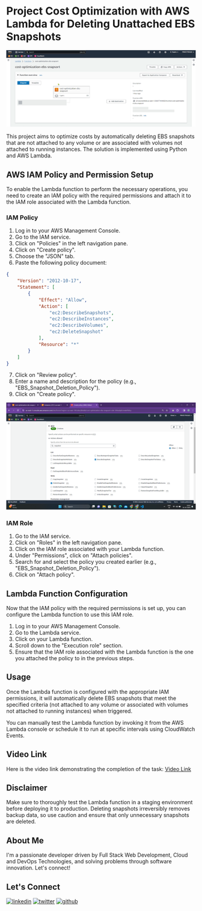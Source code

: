 # Project Cost Optimization with AWS Lambda for Deleting Unattached EBS Snapshots

![Screenshot](/assets/first.png)


This project aims to optimize costs by automatically deleting EBS snapshots that are not attached to any volume or are associated with volumes not attached to running instances. The solution is implemented using Python and AWS Lambda.

## AWS IAM Policy and Permission Setup

To enable the Lambda function to perform the necessary operations, you need to create an IAM policy with the required permissions and attach it to the IAM role associated with the Lambda function.

### IAM Policy

1. Log in to your AWS Management Console.
2. Go to the IAM service.
3. Click on "Policies" in the left navigation pane.
4. Click on "Create policy".
5. Choose the "JSON" tab.
6. Paste the following policy document:

```json
{
    "Version": "2012-10-17",
    "Statement": [
        {
            "Effect": "Allow",
            "Action": [
                "ec2:DescribeSnapshots",
                "ec2:DescribeInstances",
                "ec2:DescribeVolumes",
                "ec2:DeleteSnapshot"
            ],
            "Resource": "*"
        }
    ]
}
```

7. Click on "Review policy".
8. Enter a name and description for the policy (e.g., "EBS_Snapshot_Deletion_Policy").
9. Click on "Create policy".

![Screenshot](/assets/permisson.png)
### IAM Role

1. Go to the IAM service.
2. Click on "Roles" in the left navigation pane.
3. Click on the IAM role associated with your Lambda function.
4. Under "Permissions", click on "Attach policies".
5. Search for and select the policy you created earlier (e.g., "EBS_Snapshot_Deletion_Policy").
6. Click on "Attach policy".

## Lambda Function Configuration

Now that the IAM policy with the required permissions is set up, you can configure the Lambda function to use this IAM role.

1. Log in to your AWS Management Console.
2. Go to the Lambda service.
3. Click on your Lambda function.
4. Scroll down to the "Execution role" section.
5. Ensure that the IAM role associated with the Lambda function is the one you attached the policy to in the previous steps.

## Usage

Once the Lambda function is configured with the appropriate IAM permissions, it will automatically delete EBS snapshots that meet the specified criteria (not attached to any volume or associated with volumes not attached to running instances) when triggered.

You can manually test the Lambda function by invoking it from the AWS Lambda console or schedule it to run at specific intervals using CloudWatch Events.

## Video Link

Here is the video link demonstrating the completion of the task: [Video Link](https://youtu.be/cbPoJQCiUfg)

## Disclaimer

Make sure to thoroughly test the Lambda function in a staging environment before deploying it to production. Deleting snapshots irreversibly removes backup data, so use caution and ensure that only unnecessary snapshots are deleted.

## About Me

I'm a passionate developer driven by Full Stack Web Development, Cloud and DevOps Technologies, and solving problems through software innovation. Let's connect!

## Let's Connect
[![linkedin](https://img.shields.io/badge/linkedin-0A66C2?style=for-the-badge&logo=linkedin&logoColor=white)](https://www.linkedin.com/in/prince-prasad/)
[![twitter](https://img.shields.io/badge/twitter-1DA1F2?style=for-the-badge&logo=twitter&logoColor=white)](https://twitter.com/PRINCE__PRASAD)
[![github](https://img.shields.io/badge/github-3d4653?style=for-the-badge&logo=github&logoColor=white)](https://github.com/PRINCE-PRASAD)
